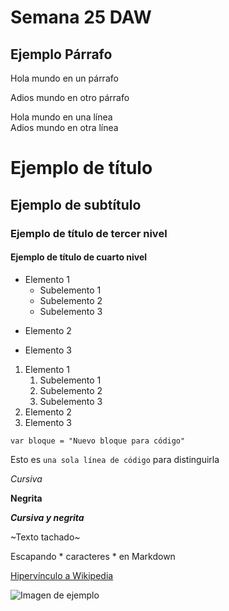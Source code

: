 # Semana 25 DAW
## Ejemplo Párrafo
Hola mundo en un párrafo

Adios mundo en otro párrafo

Hola mundo en una línea  
Adios mundo en otra línea

# Ejemplo de título
## Ejemplo de subtítulo
### Ejemplo de título de tercer nivel
#### Ejemplo de título de cuarto nivel

* Elemento 1
    * Subelemento 1
    - Subelemento 2
    + Subelemento 3
- Elemento 2
+ Elemento 3

1. Elemento 1
    1. Subelemento 1
    2. Subelemento 2
    3. Subelemento 3
3. Elemento 2
4. Elemento 3

~~~~
var bloque = "Nuevo bloque para código"
~~~~
Esto es `una sola línea de código` para distinguirla

*Cursiva*

**Negrita**

***Cursiva y negrita***

~Texto tachado~

Escapando \* caracteres \* en Markdown

[Hipervínculo a Wikipedia](http://www.wikipedia.org)

![Imagen de ejemplo](https://upload.wikimedia.org/wikipedia/commons/thumb/f/fd/Roland_Garros_2012_-_Roland_Garros_logo_%288754295763%29.jpg/1024px-Roland_Garros_2012_-_Roland_Garros_logo_%288754295763%29.jpg)
